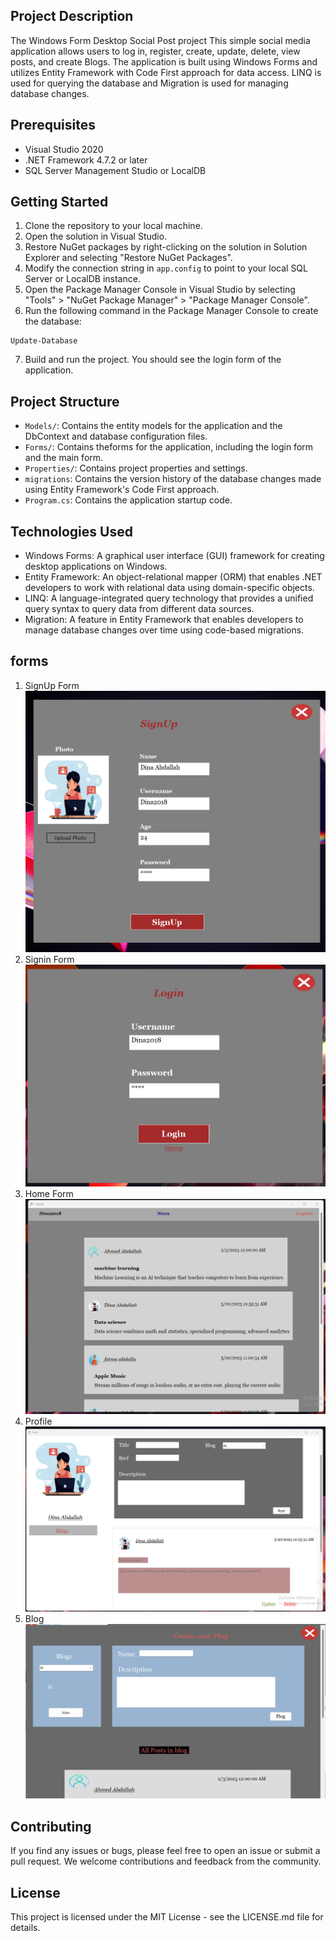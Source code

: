 ## Project Description
The Windows Form Desktop Social Post project This simple social media application allows users to log in, register, create, update, delete, view posts, and create Blogs. The application is built using Windows Forms and utilizes Entity Framework with Code First approach for data access. LINQ is used for querying the database and Migration is used for managing database changes.

## Prerequisites
- Visual Studio 2020
- .NET Framework 4.7.2 or later
- SQL Server Management Studio or LocalDB

## Getting Started
1. Clone the repository to your local machine.
2. Open the solution in Visual Studio.
3. Restore NuGet packages by right-clicking on the solution in Solution Explorer and selecting "Restore NuGet Packages".
4. Modify the connection string in `app.config` to point to your local SQL Server or LocalDB instance.
5. Open the Package Manager Console in Visual Studio by selecting "Tools" > "NuGet Package Manager" > "Package Manager Console".
6. Run the following command in the Package Manager Console to create the database:

```
Update-Database
```

7. Build and run the project. You should see the login form of the application.

## Project Structure
- `Models/`: Contains the entity models for the application and the DbContext and database configuration files.
- `Forms/`: Contains theforms for the application, including the login form and the main form.
- `Properties/`: Contains project properties and settings.
- `migrations`: Contains the version history of the database changes made using Entity Framework's Code First approach.
- `Program.cs`: Contains the application startup code.

## Technologies Used
- Windows Forms: A graphical user interface (GUI) framework for creating desktop applications on Windows.
- Entity Framework: An object-relational mapper (ORM) that enables .NET developers to work with relational data using domain-specific objects.
- LINQ: A language-integrated query technology that provides a unified query syntax to query data from different data sources.
- Migration: A feature in Entity Framework that enables developers to manage database changes over time using code-based migrations.

## forms
1. SignUp Form ![Signup.png](https://github.com/Dinaabdalla2018/SocialPost/blob/main/screen%20shot/Signup.png)
2. Signin Form ![Sinin.png](https://github.com/Dinaabdalla2018/SocialPost/blob/main/screen%20shot/login.png)
3. Home Form ![Home.png](https://github.com/Dinaabdalla2018/SocialPost/blob/main/screen%20shot/home.png)
4. Profile ![Profile.png](https://github.com/Dinaabdalla2018/SocialPost/blob/main/screen%20shot/profile.png)
5. Blog ![Blog.png](https://github.com/Dinaabdalla2018/SocialPost/blob/main/screen%20shot/blog.png)

## Contributing
If you find any issues or bugs, please feel free to open an issue or submit a pull request. We welcome contributions and feedback from the community.

## License
This project is licensed under the MIT License - see the LICENSE.md file for details.
